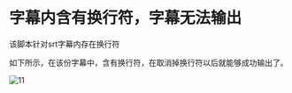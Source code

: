 # 字幕内含有换行符，字幕无法输出

该脚本针对srt字幕内存在换行符

如下所示，在该份字幕中，含有换行符，在取消掉换行符以后就能够成功输出了。

![11](https://user-images.githubusercontent.com/51317683/141058195-db685966-c50e-4ef9-8703-eb92fcf6f4d7.png)
